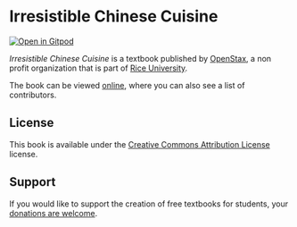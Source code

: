 # Irresistible Chinese Cuisine

[![Open in Gitpod](https://gitpod.io/button/open-in-gitpod.svg)](https://gitpod.io/from-referrer/)

_Irresistible Chinese Cuisine_ is a textbook published by [OpenStax](https://openstax.org/), a non profit organization that is part of [Rice University](https://www.rice.edu/).

The book can be viewed [online](https://github.com/cnx-user-books/cnxbook-irresistible-chinese-cuisine/releases/latest), where you can also see a list of contributors.

## License
This book is available under the [Creative Commons Attribution License](./LICENSE) license.

## Support
If you would like to support the creation of free textbooks for students, your [donations are welcome](https://riceconnect.rice.edu/donation/support-openstax-banner).
